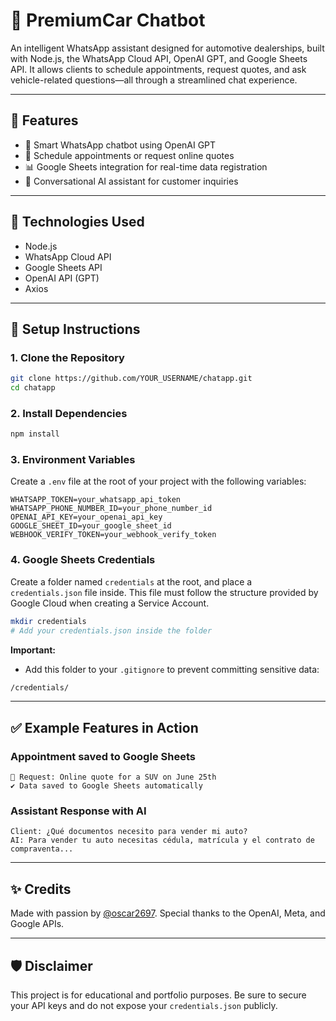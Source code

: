 # 🚗 PremiumCar Chatbot

An intelligent WhatsApp assistant designed for automotive dealerships, built with Node.js, the WhatsApp Cloud API, OpenAI GPT, and Google Sheets API. It allows clients to schedule appointments, request quotes, and ask vehicle-related questions—all through a streamlined chat experience.

---

## 📌 Features

* 🤖 Smart WhatsApp chatbot using OpenAI GPT
* 📆 Schedule appointments or request online quotes
* 📊 Google Sheets integration for real-time data registration
* 🧠 Conversational AI assistant for customer inquiries

---

## 🚀 Technologies Used

* Node.js
* WhatsApp Cloud API
* Google Sheets API
* OpenAI API (GPT)
* Axios

---

## 📁 Setup Instructions

### 1. Clone the Repository

```bash
git clone https://github.com/YOUR_USERNAME/chatapp.git
cd chatapp
```

### 2. Install Dependencies

```bash
npm install
```

### 3. Environment Variables

Create a `.env` file at the root of your project with the following variables:

```env
WHATSAPP_TOKEN=your_whatsapp_api_token
WHATSAPP_PHONE_NUMBER_ID=your_phone_number_id
OPENAI_API_KEY=your_openai_api_key
GOOGLE_SHEET_ID=your_google_sheet_id
WEBHOOK_VERIFY_TOKEN=your_webhook_verify_token
```

### 4. Google Sheets Credentials

Create a folder named `credentials` at the root, and place a `credentials.json` file inside.
This file must follow the structure provided by Google Cloud when creating a Service Account.

```bash
mkdir credentials
# Add your credentials.json inside the folder
```

**Important:**

* Add this folder to your `.gitignore` to prevent committing sensitive data:

```bash
/credentials/
```

---

## ✅ Example Features in Action

### Appointment saved to Google Sheets

```plaintext
📌 Request: Online quote for a SUV on June 25th
✔️ Data saved to Google Sheets automatically
```

### Assistant Response with AI

```plaintext
Client: ¿Qué documentos necesito para vender mi auto?
AI: Para vender tu auto necesitas cédula, matrícula y el contrato de compraventa...
```

---

## ✨ Credits

Made with passion by [@oscar2697](https://github.com/oscar2697). Special thanks to the OpenAI, Meta, and Google APIs.

---

## 🛡️ Disclaimer

This project is for educational and portfolio purposes. Be sure to secure your API keys and do not expose your `credentials.json` publicly.
